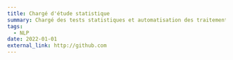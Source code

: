 ```yaml
---
title: Chargé d'étude statistique
summary: Chargé des tests statistiques et automatisation des traitements de données issu de prélèvement médicale 
tags:
  - NLP
date: 2022-01-01
external_link: http://github.com
---
```

